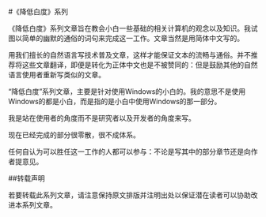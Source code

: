 #《降低白度》系列

《降低白度》系列文章旨在教会小白一些基础的相关计算机的观念以及知识。我试图以简单的幽默的通俗的词句来完成这一工作。文章当然是用简体中文写的。

用我们擅长的自然语言写技术普及文章，这样才能保证文本的流畅与通俗。并不推荐将这些文章翻译，即便是转化为正体中文也是不被赞同的：但是鼓励其他的自然语言使用者重新写类似的文章。

“降低白度”系列文章，主要是针对使用Windows的小白的。我的意思不是使用Windows的都是小白，而是指的是小白中使用Windows的那一部分。

我是站在使用者的角度而不是研究者以及开发者的角度来写。

现在已经完成的部分很零散，很不成体系。

任何自认为可以胜任这一工作的人都可以参与：不论是写其中的部分章节还是向作者提意见。

##转载声明

若要转载此系列文章，请注意保持原文排版并注明出处以保证潜在读者可以协助改进本系列文章。
